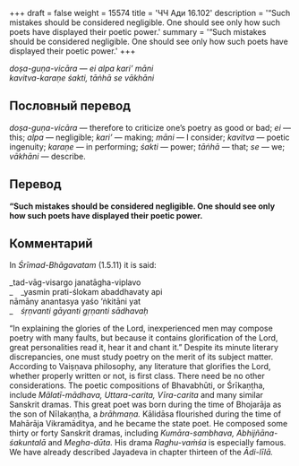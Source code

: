 +++
draft = false
weight = 15574
title = 'ЧЧ Ади 16.102'
description = '“Such mistakes should be considered negligible. One should see only how such poets have displayed their poetic power.'
summary = '“Such mistakes should be considered negligible. One should see only how such poets have displayed their poetic power.'
+++

_doṣa-guṇa-vicāra — ei alpa kari’ māni  
kavitva-karaṇe śakti, tāṅhā se vākhāni_

## Пословный перевод

_doṣa_\-_guṇa_\-_vicāra_ — therefore to criticize one’s poetry as good or bad; _ei_ — this; _alpa_ — negligible; _kari’_ — making; _māni_ — I consider; _kavitva_ — poetic ingenuity; _karaṇe_ — in performing; _śakti_ — power; _tāṅhā_ — that; _se_ — we; _vākhāni_ — describe.

## Перевод

**“Such mistakes should be considered negligible. One should see only how such poets have displayed their poetic power.**

## Комментарий

In _Śrīmad-Bhāgavatam_ (1.5.11) it is said:

_tad-vāg-visargo janatāgha-viplavo  
_ _yasmin prati-ślokam abaddhavaty api  
nāmāny anantasya yaśo ’ṅkitāni yat  
_ _śṛṇvanti gāyanti gṛṇanti sādhavaḥ_

“In explaining the glories of the Lord, inexperienced men may compose poetry with many faults, but because it contains glorification of the Lord, great personalities read it, hear it and chant it.” Despite its minute literary discrepancies, one must study poetry on the merit of its subject matter. According to Vaiṣṇava philosophy, any literature that glorifies the Lord, whether properly written or not, is first class. There need be no other considerations. The poetic compositions of Bhavabhūti, or Śrīkaṇṭha, include _Mālatī-mādhava, Uttara-carita, Vīra-carita_ and many similar Sanskrit dramas. This great poet was born during the time of Bhojarāja as the son of Nīlakaṇṭha, a _brāhmaṇa._ Kālidāsa flourished during the time of Mahārāja Vikramāditya, and he became the state poet. He composed some thirty or forty Sanskrit dramas, including _Kumāra-sambhava, Abhijñāna-śakuntalā_ and _Megha-dūta._ His drama _Raghu-vaṁśa_ is especially famous. We have already described Jayadeva in chapter thirteen of the _Ādi-līlā._
